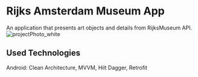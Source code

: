 # Rijks Amsterdam Museum App
An application that presents art objects and details from RijksMuseum API.
![projectPhoto_white](https://github.com/selcannarin/RijksAmsterdamMuseumApp/assets/72921635/7c537b28-6eac-4e61-ad72-0b20874aa038)
## Used Technologies
Android: Clean Architecture, MVVM, Hilt Dagger, Retrofit

